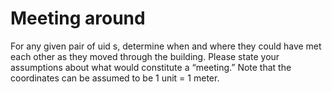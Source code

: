 # Meeting around

For any given pair of uid s, determine when and where they could have met each other as
they moved through the building. Please state your assumptions about what would constitute
a “meeting.” Note that the coordinates can be assumed to be 1 unit = 1 meter.

